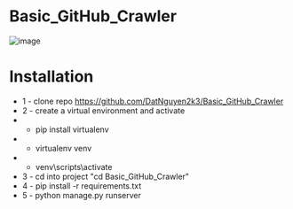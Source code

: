 # Basic_GitHub_Crawler
![image](https://user-images.githubusercontent.com/87682863/224472589-7bddea35-fb14-4ed1-a89b-75b94b863fdd.png)

# Installation
* 1 - clone repo https://github.com/DatNguyen2k3/Basic_GitHub_Crawler
* 2 - create a virtual environment and activate
*  - pip install virtualenv
*  - virtualenv venv
*  - venv\scripts\activate
* 3 - cd into project "cd Basic_GitHub_Crawler"
* 4 - pip install -r requirements.txt
* 5 - python manage.py runserver
